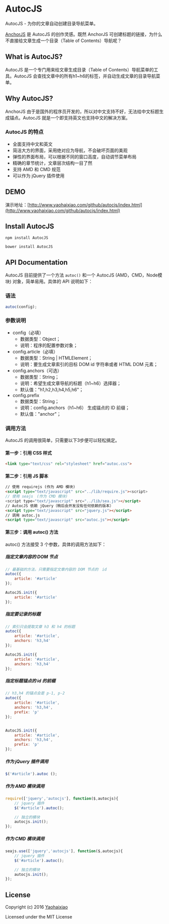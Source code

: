 # AutocJS
AutocJS - 为你的文章自动创建目录导航菜单。

[AnchorJS](http://bryanbraun.github.io/anchorjs/) 是 AutocJS 的创作灵感。既然 AnchorJS 可创建标题的链接，为什么不直接给文章生成一个目录（Table of Contents）导航呢？

## What is AutocJS?
AutocJS 是一个专门用来给文章生成目录（Table of Contents）导航菜单的工具。AutocJS 会查找文章中的所有h1~h6的标签，并自动生成文章的目录导航菜单。

## Why AutocJS?
AnchorJS 由于是国外的程序员开发的，所以对中文支持不好，无法给中文标题生成锚点。AutocJS 就是一个即支持英文也支持中文的解决方案。

### AutocJS 的特点

  * 全面支持中文和英文
  * 简洁大方的界面，采用绝对应为导航，不会破坏页面的美观
  * 弹性的界面布局，可以根据不同的窗口高度，自动调节菜单布局
  * 精确的章节统计，文章层次结构一目了然
  * 支持 AMD 和 CMD 规范
  * 可以作为 jQuery 插件使用

## DEMO
演示地址：[http://www.yaohaixiao.com/github/autocjs/index.html](http://www.yaohaixiao.com/github/autocjs/index.html)

## Install AutocJS

```
npm install AutocJS

bower install AutocJS
```

## API Documentation
AutocJS 目前提供了一个方法 <code>autoc()</code> 和一个 AutocJS (AMD，CMD，Node模块) 对象，简单易用。具体的 API 说明如下：

### 语法

```js
autoc(config);
```
### 参数说明

 * config（必填）
     * 数据类型：Object；
     * 说明：程序的配置参数对象；
 * config.article（必填）
     * 数据类型：String | HTMLElement；
     * 说明：要生成文章索引的目标 DOM id 字符串或者 HTML DOM 元素；
 * config.anchors（可选）
     * 数据类型：String；
     * 说明：希望生成文章导航的标题（h1~h6）选择器；
     * 默认值："h1,h2,h3,h4,h5,h6"；
 * config.prefix</strong>
     * 数据类型：String；</li>
     * 说明：config.anchors（h1~h6） 生成锚点的 ID 前缀；
     * 默认值："anchor"；
     
### 调用方法
AutocJS 的调用很简单，只需要以下3步便可以轻松搞定。

#### 第一步：引用 CSS 样式

```html
<link type="text/css" rel="stylesheet" href="autoc.css">
```

#### 第二步：引用 JS 脚本

``` html
// 使用 requirejs (作为 AMD 模块) 
<script type="text/javascript" src="../lib/require.js"><script>
// 使用 seajs　(作为 CMD 模块)
<script type="text/javascript" src="../lib/sea.js"></script>
// AutocJS 依赖 jQuery（稍后会开发没有任何依赖的版本）
<script type="text/javascript" src="jquery.js"></script>
// 调用 autoc.js
<script type="text/javascript" src="autoc.js"></script>
```

#### 第三步：调用 autoc() 方法
autoc() 方法接受 3 个参数，具体的调用方法如下：

##### 指定文章内容的 DOM 节点

``` js
// 最基础的方法，只需要指定文章内容的 DOM 节点的　id
autoc({
    article: '#article'
});

AutocJS.init({
    article: '#article'
});
```
##### 指定要记录的标题

``` js
// 索引只会提取文章 h3 和 h4 的标题
autoc({
    article: '#article',
    anchors: 'h3,h4'
});

AutocJS.init({
    article: '#article',
    anchors: 'h3,h4'
});
```

##### 指定标题锚点的 id 的前缀
``` js
// h3,h4 的锚点会是 p-1, p-2
autoc({
    article: '#article',
    anchors: 'h3,h4',
    prefix: 'p'
});


AutocJS.init({
    article: '#article',
    anchors: 'h3,h4',
    prefix: 'p'
});
```

##### 作为 jQuery 插件调用

```javascript
$('#article').autoc ();
```

##### 作为 AMD 模块调用

```javascript
require(['jquery','autocjs'], function($,autocjs){
    // jquery 插件
    $('#article').autoc();

    // 独立的模块
    autocjs.init();
});
```

##### 作为 CMD 模块调用

```javascript
seajs.use(['jquery','autocjs'], function($,autocjs){
    // jquery 插件
    $('#article').autoc();

    // 独立的模块
    autocjs.init();
});
```

## License

Copyright (c) 2016 [Yaohaixiao](http://www.yaohaixiao.com/)

Licensed under the MIT License
